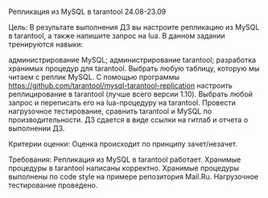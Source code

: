 Репликация из MySQL в tarantool
24.08-23.09

Цель:
В результате выполнения ДЗ вы настроите репликацию из MySQL в tarantool, а также напишите запрос на lua. В данном задании тренируются навыки:

администрирование MySQL;
администрирование tarantool;
разработка хранимых процедур для tarantool.
Выбрать любую таблицу, которую мы читаем с реплик MySQL.
С помощью программы https://github.com/tarantool/mysql-tarantool-replication настроить реплицирование в tarantool (лучше всего версии 1.10).
Выбрать любой запрос и переписать его на lua-процедуру на tarantool.
Провести нагрузочное тестирование, сравнить tarantool и MySQL по производительности.
ДЗ сдается в виде ссылки на гитлаб и отчета о выполнении ДЗ.

Критерии оценки:
Оценка происходит по принципу зачет/незачет.

Требования: Репликация из MySQL в tarantool работает. Хранимые процедуры в tarantool написаны корректно. Хранимые процедуры выполнены по code style на примере репозитория Mail.Ru. Нагрузочное тестирование проведено.